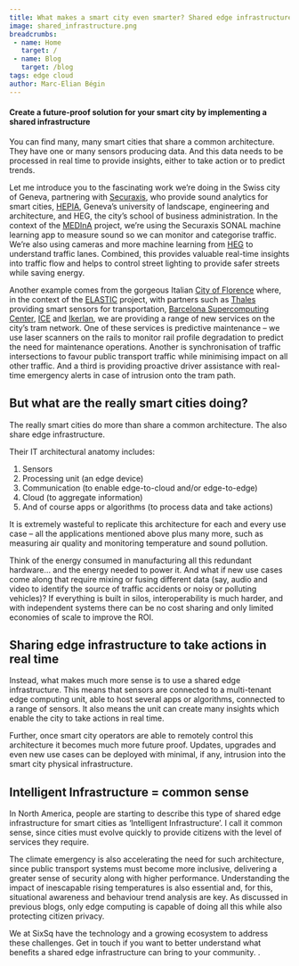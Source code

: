 ```yaml
---
title: What makes a smart city even smarter? Shared edge infrastructure
image: shared_infrastructure.png
breadcrumbs:
 - name: Home
   target: /
 - name: Blog
   target: /blog
tags: edge cloud
author: Marc-Elian Bégin
---
```


#### Create a future-proof solution for your smart city by implementing a shared infrastructure

You can find many, many smart cities that share a common architecture. They have one or many sensors producing data. And this data needs to be processed in real time to provide insights, either to take action or to predict trends.

Let me introduce you to the fascinating work we’re doing in the Swiss city of Geneva, partnering with [Securaxis](https://securaxis.com/), who provide sound analytics for smart cities, [HEPIA](https://www.hesge.ch/hepia/), Geneva’s university of landscape, engineering and architecture, and HEG, the city’s school of business administration. In the context of the [MEDInA](https://www.hesge.ch/hepia/recherche-developpement/projets-recherche/en-cours/medina) project, we’re using the Securaxis SONAL machine learning app to measure sound so we can monitor and categorise traffic. We’re also using cameras and more machine learning from [HEG](https://www.hesge.ch/heg/) to understand traffic lanes. Combined, this provides valuable real-time insights into traffic flow and helps to control street lighting to provide safer streets while saving energy.

Another example comes from the gorgeous Italian [City of Florence](https://www.cittametropolitana.fi.it/) where, in the context of the [ELASTIC](https://elastic-project.eu/) project, with partners such as [Thales](https://www.thalesgroup.com/en/markets/transport) providing smart sensors for transportation, [Barcelona Supercomputing Center](https://www.bsc.es/), [ICE](https://informationcatalyst.com/) and [Ikerlan](https://www.ikerlan.es/en/), we are providing a range of new services on the city’s tram network. One of these services is predictive maintenance – we use laser scanners on the rails to monitor rail profile degradation to predict the need for maintenance operations. Another is synchronisation of traffic intersections to favour public transport traffic while minimising impact on all other traffic. And a third is providing proactive driver assistance with real-time emergency alerts in case of intrusion onto the tram path. 

## But what are the really smart cities doing?

The really smart cities do more than share a common architecture. The also share edge infrastructure.

Their IT architectural anatomy includes:

1. Sensors
1. Processing unit (an edge device)
1. Communication (to enable edge-to-cloud and/or edge-to-edge)
1. Cloud (to aggregate information)
1. And of course apps or algorithms (to process data and take actions)

It is extremely wasteful to replicate this architecture for each and every use case – all the applications mentioned above plus many more, such as measuring air quality and monitoring temperature and sound pollution.

Think of the energy consumed in manufacturing all this redundant hardware… and the energy needed to power it. And what if new use cases come along that require mixing or fusing different data (say, audio and video to identify the source of traffic accidents or noisy or polluting vehicles)? If everything is built in silos, interoperability is much harder, and with independent systems there can be no cost sharing and only limited economies of scale to improve the ROI.  


## Sharing edge infrastructure to take actions in real time
Instead, what makes much more sense is to use a shared edge infrastructure. This means that sensors are connected to a multi-tenant edge computing unit, able to host several apps or algorithms, connected to a range of sensors. It also means the unit can create many insights which enable the city to take actions in real time.

Further, once smart city operators are able to remotely control this architecture it becomes much more future proof. Updates, upgrades and even new use cases can be deployed with minimal, if any, intrusion into the smart city physical infrastructure.


## Intelligent Infrastructure = common sense
In North America, people are starting to describe this type of shared edge infrastructure for smart cities as ‘Intelligent Infrastructure’. I call it common sense, since cities must evolve quickly to provide citizens with the level of services they require.

The climate emergency is also accelerating the need for such architecture, since public transport systems must become more inclusive, delivering a greater sense of security along with higher performance. Understanding the impact of inescapable rising temperatures is also essential and, for this, situational awareness and behaviour trend analysis are key. As discussed in previous blogs, only edge computing is capable of doing all this while also protecting citizen privacy.

We at SixSq have the technology and a growing ecosystem to address these challenges. Get in touch if you want to better understand what benefits a shared edge infrastructure can bring to your community. .






